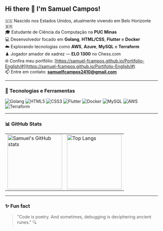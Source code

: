## Hi there 👋 I'm Samuel Campos!

🇺🇸 Nascido nos Estados Unidos, atualmente vivendo em Belo Horizonte 🇧🇷  
🎓 Estudante de Ciência da Computação na **PUC Minas**  
💻 Desenvolvedor focado em **Golang**, **HTML/CSS**, **Flutter** e **Docker**  
☁️ Explorando tecnologias como **AWS**, **Azure**, **MySQL** e **Terraform**  
♟️ Jogador amador de xadrez — **ELO 1300** no Chess.com  
🌐 Confira meu portfólio: [https://samuel-fcampos.github.io/Portifolio-English/#](https://samuel-fcampos.github.io/Portifolio-English/#)  
📫 Entre em contato: **samuelfcampos2410@gmail.com**

---

### 🚀 Tecnologias e Ferramentas

![Golang](https://img.shields.io/badge/-Golang-00ADD8?style=flat&logo=go&logoColor=white)
![HTML5](https://img.shields.io/badge/-HTML5-E34F26?style=flat&logo=html5&logoColor=white)
![CSS3](https://img.shields.io/badge/-CSS3-1572B6?style=flat&logo=css3)
![Flutter](https://img.shields.io/badge/-Flutter-02569B?style=flat&logo=flutter&logoColor=white)
![Docker](https://img.shields.io/badge/-Docker-2496ED?style=flat&logo=docker&logoColor=white)
![MySQL](https://img.shields.io/badge/-MySQL-4479A1?style=flat&logo=mysql&logoColor=white)
![AWS](https://img.shields.io/badge/-AWS-232F3E?style=flat&logo=amazon-aws)
![Terraform](https://img.shields.io/badge/-Terraform-844FBA?style=flat&logo=terraform)

---

### 📊 GitHub Stats

<table>
  <tr>
    <td>
      <img height = "180em" src="https://github-readme-stats.vercel.app/api?username=Samuel-FCampos&show_icons=true&theme=dark" alt="Samuel's GitHub stats"/>
    </td>
    <td>
      <img height = "180em" src="https://github-readme-stats.vercel.app/api/top-langs/?username=Samuel-FCampos&layout=compact&theme=dark" alt="Top Langs"/>
    </td>
  </tr>
</table>

---

### ✨ Fun fact

> "Code is poetry. And sometimes, debugging is deciphering ancient runes." 🔍
